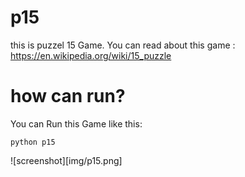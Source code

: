 # p15

this is puzzel 15 Game.
You can read about this game :
https://en.wikipedia.org/wiki/15_puzzle

how can run?
============

You can Run this Game like this:

```
python p15
```

![screenshot][img/p15.png]

